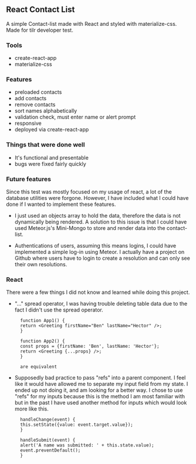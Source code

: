 ## React Contact List

A simple Contact-list made with React and styled with materialize-css. Made for tilr developer test.

### Tools

- create-react-app
- materialize-css

### Features

- preloaded contacts
- add contacts
- remove contacts
- sort names alphabetically
- validation check, must enter name or alert prompt
- responsive
- deployed via create-react-app

### Things that were done well

- It's functional and presentable
- bugs were fixed fairly quickly

### Future features

Since this test was mostly focused on my usage of react, a lot of the database utilities were forgone. However, I have included what I could have done if I wanted to implement these features.

- I just used an objects array to hold the data, therefore the data is not dynamically being rendered. A solution to this issue is that I could have used Meteor.js's Mini-Mongo to store and render data into the contact-list.

- Authentications of users, assuming this means logins, I could have implemented a simple log-in using Meteor. I actually have a project on Github where users have to login to create a resolution and can only see their own resolutions.

### React

There were a few things I did not know and learned while doing this project.
- "..." spread operator, I was having trouble deleting table data due to the fact I didn't use the spread operator.

        function App1() {
        return <Greeting firstName="Ben" lastName="Hector" />;
        }

        function App2() {
        const props = {firstName: 'Ben', lastName: 'Hector'};
        return <Greeting {...props} />;
        }

        are equivalent

- Supposedly bad practice to pass "refs" into a parent component. I feel like it would have allowed me to separate my input field from my state. I ended up not doing it, and am looking for a better way. I chose to use "refs" for my inputs because this is the method I am most familiar with but in the past I have used another method for inputs which would look more like this.

        handleChange(event) {
        this.setState({value: event.target.value});
        }

        handleSubmit(event) {
        alert('A name was submitted: ' + this.state.value);
        event.preventDefault();
        }
